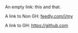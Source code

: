 An empty link: this and that.

A link to Non GH: [feedly.com/i/my](https://feedly.com/i/my)

A link to GH: <https://github.com>
